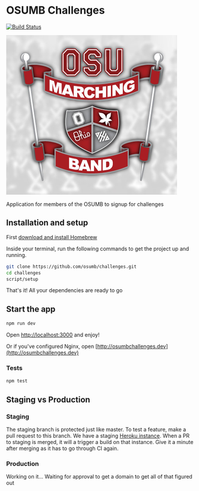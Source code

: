 # OSUMB Challenges
[![Build Status](https://travis-ci.org/osumb/challenges.svg?branch=master)](https://travis-ci.org/osumb/challenges)

![alt text](./public/images/OSUMBlogo.jpg)

Application for members of the OSUMB to signup for challenges

## Installation and setup
First [download and install Homebrew](http://brew.sh/)

Inside your terminal, run the following commands to get the project up and running.

```bash
git clone https://github.com/osumb/challenges.git
cd challenges
script/setup
```

That's it! All your dependencies are ready to go

## Start the app
```bash
npm run dev
```

Open [http://localhost:3000](http://localhost:3000) and enjoy!

Or if you've configured Nginx, open [http://osumbchallenges.dev](http://osumbchallenges.dev)

### Tests
```bash
npm test
```

## Staging vs Production
### Staging
The staging branch is protected just like master. To test a feature, make a pull request to this branch. We have a
staging [Heroku instance](https://osumbchallengesdev.herokuapp.com). When a PR to staging is merged, it will a trigger a
build on that instance. Give it a minute after merging as it has to go through CI again.

### Production
Working on it... Waiting for approval to get a domain to get all of that figured out
